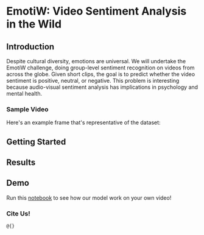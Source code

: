 # EmotiW: Video Sentiment Analysis in the Wild

## Introduction
Despite cultural diversity, emotions are universal. We will undertake the EmotiW challenge, doing group-level sentiment recognition on videos from across the globe. Given short clips, the goal is to predict whether the video sentiment is positive, neutral, or negative. This problem is interesting because audio-visual sentiment analysis has implications in psychology and mental health.

### Sample Video

Here's an example frame that's representative of the dataset: 




## Getting Started



## Results



## Demo

Run this [notebook]() to see how our model work on your own video! 




### Cite Us!
```
@{}

```
